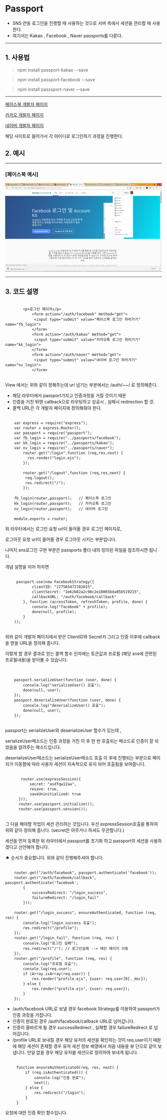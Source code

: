 # Passport

- SNS 연동 로그인을 진행할 때 사용하는 것으로 서버 측에서 
세션을 관리할 때 사용한다.
- 여기서는 Kakao , Facebook , Naver passports를 다룬다.


---
## 1. 사용법

> npm install passport-kakao --save

> npm install passport-facebook --save

> npm install passsport-naver --save 


---


<a href="https://developers.facebook.com/"> 페이스북 개발자 페이지</a>

<a href="https://developers.kakao.com/"> 카카오 개발자 페이지 </a>

<a href="https://developers.naver.com/main/"> 네이버 개발자 페이지 </a>

해당 사이트로 들어가서 각 아이디로 로그인하기 과정을 진행한다.

## 2. 예시 
---

### [페이스북 예시]

<img src="./images/facebook_passport1.PNG" />






<br />
<hr />

## 3. 코드 설명

```

 		<p>로그인 페이지</p>
			<form action="/auth/facebook" method="get">
   			 <input type="submit" value="페이스북 로그인 하러가기" name="fb_login">
			</form>
			<form action="/auth/kakao" method="get">
   			 <input type="submit" value="카카오톡 로그인 하러가기" name="kk_login">
			</form>
			<form action="/auth/naver" method="get">
   			 <input type="submit" value="네이버 로그인 하러가기" name="nv_login">
			</form>


```

View 에서는 위와 같이 정해주는데 url 넘기는 부분에서는 
/auth/~~/ 로 정의해준다.

- 해당 라우터에서 passport가지고 인증과정을 거칠 것이기 때문
- 인증을 거친 뒤엔 callback으로 라우팅하고 성공시 , 실패시 
redirection 할 것.
- 콜백 URL은 각 개발자 페이지에 정의해줘야 한다.


``` 

	var express = require("express");
	var router = express.Router();
	var passport = require("passport");
	var fb_login = require("../passports/facebook");
	var kk_login = require("../passports/kakao");
	var nv_login = require("../passports/naver");
		router.get("/login",function (req,res,next) {
  		  res.render("login.ejs");
		});

		router.get("/logout",function (req,res,next) {
   		 req.logout();
   		 res.redirect("/");
		});

	fb_login(router,passport);   // 페이스북 로그인
	kk_login(router,passport);   // 카카오톡 로그인
	nv_login(router,passport);   // 네이버 로그인

	module.exports = router;

```

위 라우터에서는 로그인 요청 url이 들어올 경우 로그인 페이지로,
 
로그아웃 요청 url이 들어올 경우 로그아웃 시키는 부분입니다.


나머지 sns로그인 구현 부분은 passports 폴더 내의 정의된 파일을 참조하시면 됩니다.

개념 설명을 이어 하자면

```

     passport.use(new FacebookStrategy({
            clientID: "177565472782815",
            clientSecret: "1e62b82a2c98c2e10065bda05b519215",
            callbackURL: "/auth/facebook/callback"
        }, function (accessToken, refreshToken, profile, done) {
            console.log("facebook" + profile);
            done(null, profile);
        }
    ));


```

위와 같이 개발자 페이지에서 받은 ClientID와 Secret키 그리고 
인증 이후에 callback을 받을 URL을 정의해 줍니다.

이렇게 할 경우 결과로 얻는 콜백 함수 인자에는 토큰값과 
프로필 (해당 sns에 관련된 프로필내용)을 받아볼 수 있습니다.


```


    passport.serializeUser(function (user, done) {
        console.log("serializeUser() 호출");
        done(null, user);
    });
    passport.deserializeUser(function (user, done) {
        console.log("deserializeUser() 호출");
        done(null, user);
    });


```

passport는 serializeUser와 deserializeUser 함수가 있는데 ,
 
serializeUser메소드는 인증 과정을 거친 이 후 한 번 호출되는 메소드로 인증이 잘 되었음을 알려주는 메소드입니다.

deserializeUser메소드는 serializeUser메소드 호출 이 후에 진행되는 부분으로 페이지가 이동함에 따라 사용자 세션이 지속적으로 유지 되어 호출됨을 보여줍니다.


``` 

       router.use(expressSession({
           secret: "asdfqw12aa",
           resave: true,
           saveUninitialized: true
      }));
      router.use(passport.initialize());
      router.use(passport.session());


```

그 다음 해야할 작업이 세션 관리하는 것입니다. 
우선 expressSession호출을 통하여 위와 같이 정의해 줍니다.
(secret은 아무거나 하셔도 무관합니다.)

세션을 먼저 등록한 뒤 라우터에서 passport를 초기화 하고 passport의 세션을 사용하겠다고 선언해야 합니다.

★ 순서가 중요합니다. 위와 같이 진행해주셔야 합니다.


```

    router.get("/auth/facebook", passport.authenticate('facebook'));
    router.get("/auth/facebook/callback", passport.authenticate('facebook',
        {
            successRedirect: "/login_success",
            failureRedirect: "/login_fail"
        }));

    router.get("/login_success", ensureAuthenticated, function (req, res) {
        console.log("login_success 호출");
        res.redirect("/profile");
    });
    router.get("/login_fail", function (req, res) {
        console.log("로그인 실패");
        res.redirect("/"); // 로그인실패 --> 메인 페이지 이동
    });
    router.get("/profile", function (req, res) {
        console.log("프로필 호출");
        console.log(req.user);
        if (Array.isArray(req.user)) {
            res.render("profile.ejs", {user: req.user[0]._doc});
        } else {
            res.render("profile.ejs", {user: req.user});
        }
    });

```

- /auth/facebook URL로 보낼 경우 facebook Strategy를 이용하여 passport가 인증 과정을 거칩니다.
- 인증이 완료된 경우 /auth/facebook/callback URL로 넘어갑니다. 
- 인증이 올바르게 될 경우 successRedirect , 실패할 경우 failureRedirect 로 넘어갑니다.
- /profile URL로 보내질 경우 해당 유저의 세션을 확인하는 것이 
req.user이기 때문에 해당 세션이 존재할 경우 유저 세션 정보 배열에서 처음 내용을 뷰 단으로 같이 보냅니다.
만일 없을 경우 해당 유저를 세션으로 정의하여 보내게 됩니다. 

~~~

     function ensureAuthenticated(req, res, next) {
         if (req.isAuthenticated()) {
             console.log("인증 완료");
             next();
         } else {
             res.redirect("/login");
         }
     }

~~~

요청에 대한 인증 확인 함수입니다. 

